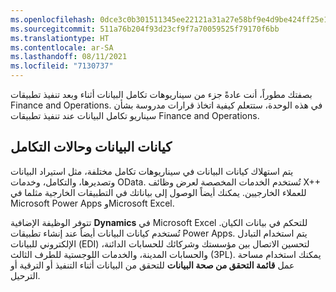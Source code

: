 ```yaml
---
ms.openlocfilehash: 0dce3c0b301511345ee22121a31a27e58bf9e4d9be424ff25e13593f635aa6dd
ms.sourcegitcommit: 511a76b204f93d23cf9f7a70059525f79170f6bb
ms.translationtype: HT
ms.contentlocale: ar-SA
ms.lasthandoff: 08/11/2021
ms.locfileid: "7130737"
---
```

بصفتك مطوراً، أنت عادةً جزء من سيناريوهات تكامل البيانات أثناء وبعد تنفيذ تطبيقات Finance and Operations. في هذه الوحدة، ستتعلم كيفية اتخاذ قرارات مدروسة بشأن سيناريو تكامل البيانات عند تنفيذ تطبيقات Finance and Operations.

## <a name="data-entities-and-integrations"></a>كيانات البيانات وحالات التكامل ##
يتم استهلاك كيانات البيانات في سيناريوهات تكامل مختلفة، مثل استيراد البيانات وتصديرها، والتكامل، وخدمات OData. تُستخدم الخدمات المخصصة لعرض وظائف X++ للعملاء الخارجيين. يمكنك أيضاً الوصول إلى بياناتك في التطبيقات الخارجية مثلما في Microsoft Power Apps وMicrosoft Excel. 

تتوفر الوظيفة الإضافية **Dynamics** في Microsoft Excel للتحكم في بيانات الكيان. تُستخدم كيانات البيانات أيضاً عند إنشاء تطبيقات Power Apps. يتم استخدام التبادل الإلكتروني للبيانات (EDI) لتحسين الاتصال بين مؤسستك وشركائك للحسابات الدائنة، والحسابات المدينة، والخدمات اللوجستية للطرف الثالث (3PL). يمكنك استخدام مساحة عمل **قائمة التحقق من صحة البيانات‬** للتحقق من البيانات أثناء التنفيذ أو الترقية أو الترحيل.
 